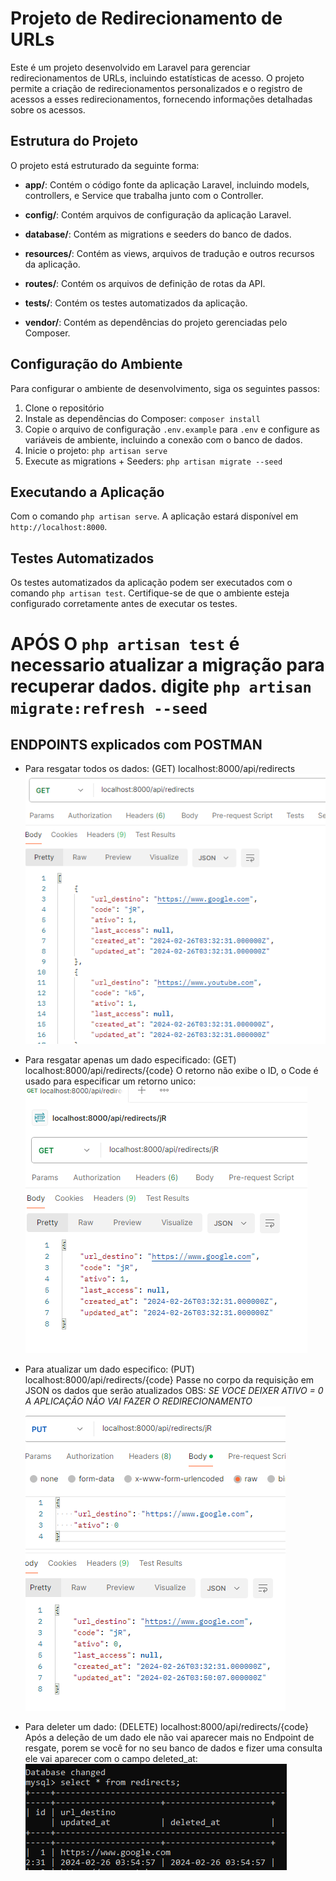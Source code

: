 # Projeto de Redirecionamento de URLs

Este é um projeto desenvolvido em Laravel para gerenciar redirecionamentos de URLs, incluindo estatísticas de acesso. O projeto permite a criação de redirecionamentos personalizados e o registro de acessos a esses redirecionamentos, fornecendo informações detalhadas sobre os acessos.

## Estrutura do Projeto

O projeto está estruturado da seguinte forma:

- **app/**: Contém o código fonte da aplicação Laravel, incluindo models, controllers, e Service que trabalha junto com o Controller.

- **config/**: Contém arquivos de configuração da aplicação Laravel.
- **database/**: Contém as migrations e seeders do banco de dados.
- **resources/**: Contém as views, arquivos de tradução e outros recursos da aplicação.
- **routes/**: Contém os arquivos de definição de rotas da API.
- **tests/**: Contém os testes automatizados da aplicação.
- **vendor/**: Contém as dependências do projeto gerenciadas pelo Composer.

## Configuração do Ambiente

Para configurar o ambiente de desenvolvimento, siga os seguintes passos:

1. Clone o repositório
2. Instale as dependências do Composer: `composer install`
3. Copie o arquivo de configuração `.env.example` para `.env` e configure as variáveis de ambiente, incluindo a conexão com o banco de dados.
4. Inicie o projeto: `php artisan serve`
5. Execute as migrations + Seeders: `php artisan migrate --seed`


## Executando a Aplicação

Com o comando `php artisan serve`. A aplicação estará disponível em `http://localhost:8000`.

## Testes Automatizados

Os testes automatizados da aplicação podem ser executados com o comando `php artisan test`. Certifique-se de que o ambiente esteja configurado corretamente antes de executar os testes.
# APÓS O `php artisan test` é necessario atualizar a migração para recuperar dados. digite `php artisan migrate:refresh --seed`


## ENDPOINTS explicados com POSTMAN
- Para resgatar todos os dados: 
(GET) localhost:8000/api/redirects
![alt text](imageOnets.png)

- Para resgatar apenas um dado especificado: 
(GET) localhost:8000/api/redirects/{code}
O retorno não exibe o ID, o Code é usado para especificar um retorno unico:
![alt text](imageOnets2.png)

- Para atualizar um dado especifico: 
(PUT) localhost:8000/api/redirects/{code}
Passe no corpo da requisição em JSON os dados que serão atualizados
OBS: *SE VOCE DEIXER ATIVO = 0 A APLICAÇÃO NÃO VAI FAZER O REDIRECIONAMENTO*
![alt text](imageOnets3.png)

- Para deleter um dado: 
(DELETE) localhost:8000/api/redirects/{code}
Após a deleção de um dado ele não vai aparecer mais no Endpoint de resgate, 
porem se você for no seu banco de dados e fizer uma consulta ele vai aparecer com o campo deleted_at:
![alt text](imageOnets4.png)


